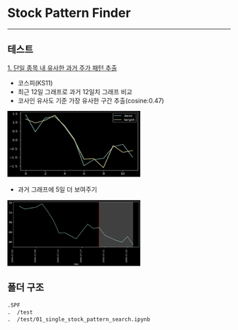 # Stock Pattern Finder
---


## 테스트
[1. 단일 종목 내 유사한 과거 주가 패턴 추출](https://github.com/sw-song/SPF/blob/main/test/01_single_stock_pattern_search.ipynb)
- 코스피(KS11)
- 최근 12일 그래프로 과거 12일치 그래프 비교
- 코사인 유사도 기준 가장 유사한 구간 추출(cosine:0.47)

<img src="https://github.com/sw-song/SPF/blob/main/readme_img/01_cosine_0.47.png" width="300" height="150">

- 과거 그래프에 5일 더 보여주기

<img src="https://github.com/sw-song/SPF/blob/main/readme_img/01_add5days.png" width="300" height="150">



## 폴더 구조
```
.SPF
.  /test
.  /test/01_single_stock_pattern_search.ipynb
```